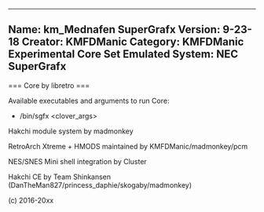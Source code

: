 -----------------------
Name: km_Mednafen SuperGrafx
Version: 9-23-18
Creator: KMFDManic
Category: KMFDManic Experimental Core Set
Emulated System: NEC SuperGrafx
-----------------------
=== Core by libretro ===

Available executables and arguments to run Core:
- /bin/sgfx <rom> <clover_args>

Hakchi module system by madmonkey

RetroArch Xtreme + HMODS maintained by KMFDManic/madmonkey/pcm

NES/SNES Mini shell integration by Cluster

Hakchi CE by Team Shinkansen (DanTheMan827/princess_daphie/skogaby/madmonkey)

(c) 2016-20xx
